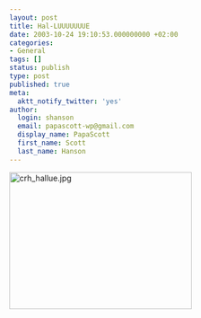 ```yaml
---
layout: post
title: Hal-LUUUUUUUE
date: 2003-10-24 19:10:53.000000000 +02:00
categories:
- General
tags: []
status: publish
type: post
published: true
meta:
  aktt_notify_twitter: 'yes'
author:
  login: shanson
  email: papascott-wp@gmail.com
  display_name: PapaScott
  first_name: Scott
  last_name: Hanson
---
```

<p><img alt="crh_hallue.jpg" src="https://www.papascott.de/wordpress/wp-content/uploads/2003/10/crh_hallue.jpg" width="325" height="244" border="0" /></p>
